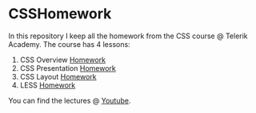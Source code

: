 # CSSHomework
In this repository I keep all the homework from the CSS course @ Telerik Academy. The course has 4 lessons:

1. CSS Overview [Homework](https://github.com/TelerikAcademy/CSS/blob/master/1.%20CSS%20Overview/README.md)
2. CSS Presentation [Homework](https://github.com/TelerikAcademy/CSS/blob/master/2.%20CSS%20Presentation/README.md)
3. CSS Layout [Homework](https://github.com/TelerikAcademy/CSS/blob/master/3.%20CSS%20Layout/README.md)
4. LESS [Homework](https://github.com/TelerikAcademy/CSS/blob/master/4.%20LESS/README.md)

You can find the lectures @ [Youtube](https://www.youtube.com/channel/UCLC-vbm7OWvpbqzXaoAMGGw).
